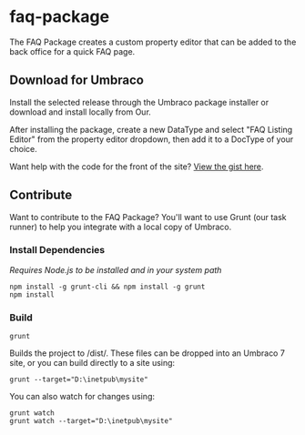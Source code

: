 # faq-package
The FAQ Package creates a custom property editor that can be added to the back office for a quick FAQ page.

## Download for Umbraco

Install the selected release through the Umbraco package installer or download and install locally from Our.

After installing the package, create a new DataType and select "FAQ Listing Editor" from the property editor dropdown, then add it to a DocType of your choice.

Want help with the code for the front of the site? [View the gist here](https://gist.github.com/naepalm/2ce4f7314658879cda16).

## Contribute

Want to contribute to the FAQ Package? You'll want to use Grunt (our task runner) to help you integrate with a local copy of Umbraco.

### Install Dependencies
*Requires Node.js to be installed and in your system path*

    npm install -g grunt-cli && npm install -g grunt
    npm install

### Build
    grunt

Builds the project to /dist/. These files can be dropped into an Umbraco 7 site, or you can build directly to a site using:

    grunt --target="D:\inetpub\mysite"

You can also watch for changes using:

    grunt watch
    grunt watch --target="D:\inetpub\mysite"
